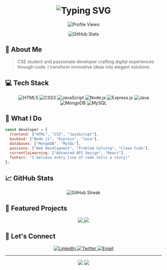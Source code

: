 <h1 align="center">
  <img src="https://readme-typing-svg.herokuapp.com?font=Fira+Code&weight=500&size=40&pause=1000&color=2F81F7&center=true&vCenter=true&width=600&lines=Hello%2C+I'm+Yash+Vijay+%F0%9F%91%8B;Full-Stack+Developer+%F0%9F%92%BB;Code+Enthusiast+%F0%9F%9A%80" alt="Typing SVG" />
</h1>

<p align="center">
  <img src="https://komarev.com/ghpvc/?username=yourYashvij19&style=flat-square&color=2F81F7" alt="Profile Views"/>
</p>

<div align="center">
  <img src="https://github-readme-stats.vercel.app/api?username=Yashvij19&show_icons=true&theme=tokyonight" alt="GitHub Stats" />
</div>

## 🎯 About Me

> CSE student and passionate developer crafting digital experiences through code. I transform innovative ideas into elegant solutions.

## 💻 Tech Stack

<p align="center">
  <img src="https://img.shields.io/badge/HTML5-E34F26?style=for-the-badge&logo=html5&logoColor=white" alt="HTML5"/>
  <img src="https://img.shields.io/badge/CSS3-1572B6?style=for-the-badge&logo=css3&logoColor=white" alt="CSS3"/>
  <img src="https://img.shields.io/badge/JavaScript-F7DF1E?style=for-the-badge&logo=javascript&logoColor=black" alt="JavaScript"/>
  <img src="https://img.shields.io/badge/Node.js-43853D?style=for-the-badge&logo=node.js&logoColor=white" alt="Node.js"/>
  <img src="https://img.shields.io/badge/Express.js-404D59?style=for-the-badge&logo=express&logoColor=white" alt="Express.js"/>
  <img src="https://img.shields.io/badge/Java-ED8B00?style=for-the-badge&logo=openjdk&logoColor=white" alt="Java"/>
  <img src="https://img.shields.io/badge/MongoDB-4EA94B?style=for-the-badge&logo=mongodb&logoColor=white" alt="MongoDB"/>
  <img src="https://img.shields.io/badge/MySQL-005C84?style=for-the-badge&logo=mysql&logoColor=white" alt="MySQL"/>
</p>

## 🌟 What I Do

```javascript
const developer = {
  frontend: ["HTML", "CSS", "JavaScript"],
  backend: ["Node.js", "Express", "Java"],
  databases: ["MongoDB", "MySQL"],
  passions: ["Web Development", "Problem Solving", "Clean Code"],
  currentlyLearning: ["Advanced API Design", "React"],
  funFact: "I believe every line of code tells a story!"
};
```

## 📈 GitHub Stats

<p align="center">
  <img src="https://github-readme-streak-stats.herokuapp.com/?user=Yashvij19&theme=tokyonight" alt="GitHub Streak"/>
</p>

## 🚀 Featured Projects

<div align="center">
  <a href="https://github.com/Yashvij19/hotel-website">
    <img src="https://github-readme-stats.vercel.app/api/pin/?username=Yashvij19&repo=hotel-website&theme=tokyonight" />
  </a>
  <a href="https://github.com/Yashvij19/project2">
    <img src="https://github-readme-stats.vercel.app/api/pin/?username=Yashvij19&repo=project2&theme=tokyonight" />
  </a>
</div>

## 🤝 Let's Connect

<p align="center">
  <a href="https://linkedin.com/in/yash-vijay">
    <img src="https://img.shields.io/badge/LinkedIn-0077B5?style=for-the-badge&logo=linkedin&logoColor=white" alt="LinkedIn"/>
  </a>
  <a href="https://twitter.com/yourusername">
    <img src="https://img.shields.io/badge/Twitter-1DA1F2?style=for-the-badge&logo=twitter&logoColor=white" alt="Twitter"/>
  </a>
  <a href="mailto:yashvijay759@gmail.com">
    <img src="https://img.shields.io/badge/Email-D14836?style=for-the-badge&logo=gmail&logoColor=white" alt="Email"/>
  </a>
</p>

---

<div align="center">
  <img src="https://forthebadge.com/images/badges/built-with-love.svg" />
  <img src="https://forthebadge.com/images/badges/powered-by-coffee.svg" />
</div>
